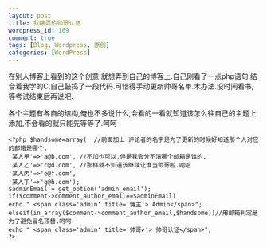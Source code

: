 ```yaml
--- 
layout: post
title: 我瞎弄的帅哥认证
wordpress_id: 169
comment: true
tags: [Blog, Wordpress, 原创]
categories: [WordPress]
---
```

在别人博客上看到的这个创意.就想弄到自己的博客上.自己刚看了一点php语句,结合着我学的C,自己鼓捣了一段代码.可惜得手动更新帅哥名单.木办法.没时间看书,等考试结束后再说吧.

各个主题有各自的结构,俺也不多说什么,会看的一看就知道该怎么往自己的主题上添加,不会看的就只能先等等了.呵呵

    <?php $handsome=array(  //前面加上 评论者的名字是为了更新的时候好知道那个人对应的邮箱是哪个.
    '某人甲'=>'a@b.com', //不加也可以,但是我会分不清哪个邮箱是谁的.
    '某人乙'=>'c@d.com', //那样就不知道该继续让谁当帅哥啦.哈哈
    '某人丙'=>'e@f.com',
    '某人丁'=>'g@h.com');
    $adminEmail = get_option('admin_email');
    if($comment->comment_author_email==$adminEmail)
    echo " <span class='admin' title='博主'> Admin</span>";
    elseif(in_array($comment->comment_author_email,$handsome))//用邮箱判定是为了避免冒名顶替.呵呵
    echo " <span class='admin' title='帅哥✔'> 帅哥认证</span>";
    ?>
